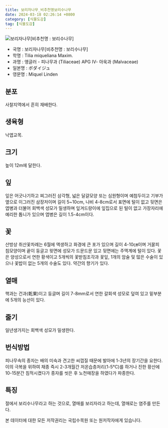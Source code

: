 ```yaml
---
title: 보리자나무_비추천명보리수나무
date: 2024-03-18 02:26:14 +0800
category: [식물도감]
tag: [식물도감]
---
```




![보리자나무[비추천명 : 보리수나무]](/fileUpload/plants/basic/Tiliaceae/Tilia/9263/9263_1_th2.jpg)
- 국명 : 보리자나무[비추천명 : 보리수나무]
- 학명 : Tilia miqueliana Maxim.
- 과명 : 앵글러 - 피나무과 (Tiliaceae) APG Ⅳ- 아욱과 (Malvaceae)
- 일본명 : ボダイジュ
- 영문명 : Miquel Linden


## 분포
사찰지역에서 흔히 재배한다.
## 생육형
낙엽교목.
## 크기
높이 12m에 달한다.
## 잎
잎은 어긋나기하고 찌그러진 삼각형, 넓은 달걀모양 또는 심원형이며 예첨두이고 기부가 옆으로 이그러진 삼장저이며 길이 5~10cm, 나비 4-8cm로서 표면에 털이 없고 뒷면은 엽병과 더불어 회백색 성모가 밀생하며 잎겨드랑이에 잎집으로 된 털이 없고 가장자리에 예리한 톱니가 있으며 엽병은 길이 1.5-4cm이다.
## 꽃
산방상 취산꽃차례는 6월에 액생하고 화경에 큰 포가 있으며 길이 4-10㎝이며 거꿀피침모양이며 끝이 둥글고 윗면에 성모가 드문드문 있고 뒷면에는 주맥계에 털이 있다. 꽃은 양성으로서 연한 황색이고 5개씩의 꽃받침조각과 꽃잎, 1개의 암술 및 많은 수술이 있으나 꽃밥이 없는 5개의 수술도 있다. 약간의 향기가 있다.
## 열매
핵과는 건과(乾果)이고 둥글며 길이 7-8mm로서 연한 갈회색 성모로 덮여 있고 밑부분에 5개의 능선이 있다.
## 줄기
일년생가지는 회백색 성모가 밀생한다.
## 번식방법
피나무속의 종자는 배의 미숙과 견고한 씨껍질 때문에 발아에 1-3년의 장기간을 요한다.  이의 극복을 위하여 채종 즉시 2-3개월간 저온습층처리(1-5℃)를 하거나 진한 황산에 10-15분간 침적시켰다가 종자를 씻은 후 노천매장을 하였다가 파종한다.
## 특징
절에서 보리수나무라고 하는 것으로, 열매를 보리자라고 하는데, 열매로는 염주를 만든다.






본 데이터에 대한 모든 저작권리는 국립수목원 또는 원저작자에게 있습니다.
